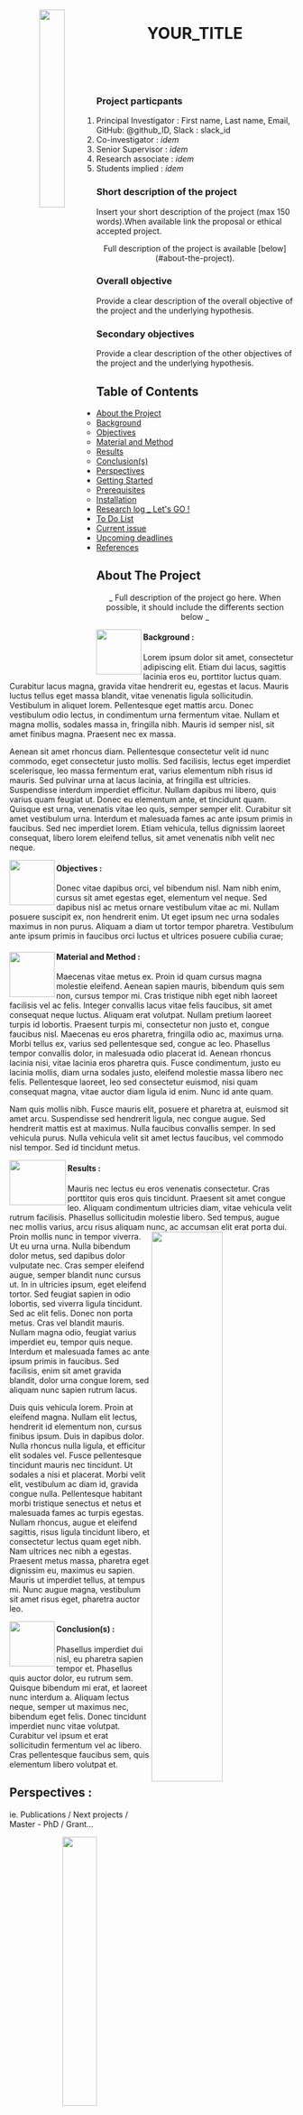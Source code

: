 

<!-- PROJECT LOGO -->
<br>
<p align="center">
    <img align='left' src="illustration/psychopy.png" width="30%" height="30%"><h1 align="center">YOUR_TITLE</h1>
    <br><br><br></p>

### Project particpants
1. Principal Investigator : First name, Last name, Email, GitHub: @github_ID, Slack : slack_id
2. Co-investigator : *idem*
3. Senior Supervisor : *idem*
4. Research associate : *idem*
5. Students implied : *idem*


### Short description of the project

   Insert your short description of the project (max 150 words).When available link the proposal or ethical accepted project.
   
   <p align="center"> Full description of the project is available [below](#about-the-project).

   
### Overall objective

Provide a clear description of the overall objective of the project and the underlying hypothesis.

### Secondary objectives

Provide a clear description of the other objectives of the project and the underlying hypothesis.



<!-- TABLE OF CONTENTS -->
## Table of Contents

* [About the Project](#about)
  * [Background](#Background)
  * [Objectives](#Objectives)
  * [Material and Method](#Method)
  * [Results](#Results)
  * [Conclusion(s)](#Conclusion)
* [Perspectives](#perspective)
* [Getting Started](#getting-started)
  * [Prerequisites](#prerequisites)
  * [Installation](#installation)
* [Research log _ Let's GO !](#log)
* [To Do List](#todo)
* [Current issue](#issue)
* [Upcoming deadlines](#deadlines)
* [References](#References)



<!-- ABOUT THE PROJECT -->
## About The Project <a id="about">

<p align="center">_ Full description of the project go here. When possible, it should include the differents section below _<p align="center">

<p align="center">
    <img align='left' src="illustration/background.jpg" width="80" height="80"><h4 align="left"><a id="Background"</a>Background :</h4> 
Lorem ipsum dolor sit amet, consectetur adipiscing elit. Etiam dui lacus, sagittis lacinia eros eu, porttitor luctus quam. Curabitur lacus magna, gravida vitae hendrerit eu, egestas et lacus. Mauris luctus tellus eget massa blandit, vitae venenatis ligula sollicitudin. Vestibulum in aliquet lorem. Pellentesque eget mattis arcu. Donec vestibulum odio lectus, in condimentum urna fermentum vitae. Nullam et magna mollis, sodales massa in, fringilla nibh. Mauris id semper nisl, sit amet finibus magna. Praesent nec ex massa. 
    
Aenean sit amet rhoncus diam. Pellentesque consectetur velit id nunc commodo, eget consectetur justo mollis. Sed facilisis, lectus eget imperdiet scelerisque, leo massa fermentum erat, varius elementum nibh risus id mauris. Sed pulvinar urna at lacus lacinia, at fringilla est ultricies. Suspendisse interdum imperdiet efficitur. Nullam dapibus mi libero, quis varius quam feugiat ut. Donec eu elementum ante, et tincidunt quam. Quisque est urna, venenatis vitae leo quis, semper semper elit. Curabitur sit amet vestibulum urna. Interdum et malesuada fames ac ante ipsum primis in faucibus. Sed nec imperdiet lorem. Etiam vehicula, tellus dignissim laoreet consequat, libero lorem eleifend tellus, sit amet venenatis nibh velit nec neque.

<p align="center">
    <img align='left' src="illustration/target.jpg" width="80" height="80"><h4 align="left" id="Objectives">Objectives :</h4> 
    Donec vitae dapibus orci, vel bibendum nisl. Nam nibh enim, cursus sit amet egestas eget, elementum vel neque. Sed dapibus nisl ac metus ornare vestibulum vitae ac mi. Nullam posuere suscipit ex, non hendrerit enim. Ut eget ipsum nec urna sodales maximus in non purus. Aliquam a diam ut tortor tempor pharetra. Vestibulum ante ipsum primis in faucibus orci luctus et ultrices posuere cubilia curae;

<p align="center">
    <img align='left' src="illustration/method.jpg" width="80" height="80"><h4 align="left" id="Method">Material and Method :</h4> 

Maecenas vitae metus ex. Proin id quam cursus magna molestie eleifend. Aenean sapien mauris, bibendum quis sem non, cursus tempor mi. Cras tristique nibh eget nibh laoreet facilisis vel ac felis. Integer convallis lacus vitae felis faucibus, sit amet consequat neque luctus. Aliquam erat volutpat. Nullam pretium laoreet turpis id lobortis. Praesent turpis mi, consectetur non justo et, congue faucibus nisl. Maecenas eu eros pharetra, fringilla odio ac, maximus urna. Morbi tellus ex, varius sed pellentesque sed, congue ac leo. Phasellus tempor convallis dolor, in malesuada odio placerat id. Aenean rhoncus lacinia nisi, vitae lacinia eros pharetra quis. Fusce condimentum, justo eu lacinia mollis, diam urna sodales justo, eleifend molestie massa libero nec felis. Pellentesque laoreet, leo sed consectetur euismod, nisi quam consequat magna, vitae auctor diam ligula id enim. Nunc id ante quam.

Nam quis mollis nibh. Fusce mauris elit, posuere et pharetra at, euismod sit amet arcu. Suspendisse sed hendrerit ligula, nec congue augue. Sed hendrerit mattis est at maximus. Nulla faucibus convallis semper. In sed vehicula purus. Nulla vehicula velit sit amet lectus faucibus, vel commodo nisl tempor. Sed id tincidunt metus.

<p align="center">
    <img align='left' src="illustration/results.jpg" width="100" height="80"><h4 align="left" id="Results">Results :</h4> 
    Mauris nec lectus eu eros venenatis consectetur. Cras porttitor quis eros quis tincidunt. Praesent sit amet congue leo. Aliquam condimentum ultricies diam, vitae vehicula velit rutrum facilisis. Phasellus sollicitudin molestie libero. Sed tempus, augue nec mollis varius, arcu risus aliquam nunc, ac accumsan elit erat porta dui. Proin mollis nunc in tempor viverra.    
        <img align="right" src="illustration/figure.tiff" width="50%" height="50%"> Ut eu urna urna. Nulla bibendum dolor metus, sed dapibus dolor vulputate nec. Cras semper eleifend augue, semper blandit nunc cursus ut. In in ultricies ipsum, eget eleifend tortor. Sed feugiat sapien in odio lobortis, sed viverra ligula tincidunt. Sed ac elit felis. Donec non porta metus. Cras vel blandit mauris. Nullam magna odio, feugiat varius imperdiet eu, tempor quis neque. Interdum et malesuada fames ac ante ipsum primis in faucibus. Sed facilisis, enim sit amet gravida blandit, dolor urna congue lorem, sed aliquam nunc sapien rutrum lacus.

Duis quis vehicula lorem. Proin at eleifend magna. Nullam elit lectus, hendrerit id elementum non, cursus finibus ipsum. Duis in dapibus dolor. Nulla rhoncus nulla ligula, et efficitur elit sodales vel. Fusce pellentesque tincidunt mauris nec tincidunt. Ut sodales a nisi et placerat. Morbi velit elit, vestibulum ac diam id, gravida congue nulla. Pellentesque habitant morbi tristique senectus et netus et malesuada fames ac turpis egestas. Nullam rhoncus, augue et eleifend sagittis, risus ligula tincidunt libero, et consectetur lectus quam eget nibh. Nam ultrices nec nibh a egestas. Praesent metus massa, pharetra eget dignissim eu, maximus eu sapien. Mauris ut imperdiet tellus, at tempus mi. Nunc augue magna, vestibulum sit amet risus eget, pharetra auctor leo.
    
<p align="center">
    <img align='left' src="illustration/eureka.jpg" width="80" height="80"><h4 align="left" id="Conclusion">Conclusion(s) :</h4>  </p>
   Phasellus imperdiet dui nisl, eu pharetra sapien tempor et. Phasellus quis auctor dolor, eu rutrum sem. Quisque bibendum mi erat, et laoreet nunc interdum a. Aliquam lectus neque, semper ut maximus nec, bibendum eget felis. Donec tincidunt imperdiet nunc vitae volutpat. Curabitur vel ipsum et erat sollicitudin fermentum vel ac libero. Cras pellentesque faucibus sem, quis elementum libero volutpat et.
  


## Perspectives :<a id="perspective">

ie. Publications / Next projects / Master - PhD / Grant...

  
   <p align="center">
   <img align="center" src="illustration/nejm.png" width="35%" height="35%"></p> 




<!-- GETTING STARTED -->
## Getting Started


### Prerequisites

This is an example of how to list things you need to use :



```sh
pip install dcm2bids
```

### Installation
 
the software, version, and how to install it.


<!-- RESEARCH LOG -->
## Research log _ Let's GO ! <a id="log">

Or any other text that can help you to follow your works

<p align="center">
   <img align="center" src="illustration/draft.jpg" width="35%" height="35%"></p> 



<!-- To do list -->
## To do list <a id="todo">

- [ ] Finish cleaning the database
- [ ] Re-do the regression analysis for the thirty-fifth time
- [ ] Buy Beiko to my favorit post-doc


<!-- ISSUE -->
## Current issue <a id="issue">

Please do prefer [create an issue](https://github.com/icetasy-dot/GutBrain/issues/new) or pull a request.

<!-- NEXT -->
## Upcoming deadlines <a id="deadlines">

* Journal club, the YYYY/MM/DD



<!-- REFERENCES -->
## References

<img align="left" src="/Illustration/warning.jpg" width="10%" height="10%"> MUST ALSO INCLUDE REFERENCES FOR SOFT/PACKAGE/GIT...

* O'Campo P, Dunn JR, editors. Rethinking social epidemiology: towards a science of change. Dordrecht: Springer; 2012. 348 p.
* Schiraldi GR. Post-traumatic stress disorder sourcebook: a guide to healing, recovery, and growth [Internet]. New York: McGraw-Hill; 2000 [cited 2019 Nov 6]. 446 p. Available from: http://books.mcgraw-hill.com/getbook.php?isbn=0071393722&template=#toc DOI: 10.1036/0737302658
* Halpen-Felsher BL, Morrell HE. Preventing and reducing tobacco use. In: Berlan ED, Bravender T, editors. Adolescent medicine today: a guide to caring for the adolescent patient [Internet]. Singapore: World Scientific Publishing Co.; 2012 [cited 2019 Nov 3]. Chapter 18. Available from: https://doi.org/10.1142/9789814324496_0018
* Stockhausen L, Turale S. An explorative study of Australian nursing scholars and contemporary scholarship. J Nurs Scholarsh [Internet]. 2011 Mar [cited 2019 Feb 19];43(1):89-96. Available from: http://search.proquest.com/docview/858241255?accountid=12528
* Kanneganti P, Harris JD, Brophy RH, Carey JL, Lattermann C, Flanigan DC. The effect of smoking on ligament and cartilage surgery in the knee: a systematic review. Am J Sports Med [Internet]. 2012 Dec [cited 2019 Feb 19];40(12):2872-8. Available from: http://ajs.sagepub.com/content/40/12/2872 DOI: 10.1177/0363546512458223
* Subbarao M. Tough cases in carotid stenting [DVD]. Woodbury (CT): Cine-Med, Inc.; 2003. 1 DVD: sound, colour, 4 3/4 in.





<!-- MARKDOWN LINKS & IMAGES -->
<!-- https://www.markdownguide.org/basic-syntax/#reference-style-links -->
[contributors-shield]: https://img.shields.io/github/contributors/othneildrew/Best-README-Template.svg?style=flat-square
[contributors-url]: https://github.com/othneildrew/Best-README-Template/graphs/contributors
[forks-shield]: https://img.shields.io/github/forks/othneildrew/Best-README-Template.svg?style=flat-square
[forks-url]: https://github.com/othneildrew/Best-README-Template/network/members
[stars-shield]: https://img.shields.io/github/stars/othneildrew/Best-README-Template.svg?style=flat-square
[stars-url]: https://github.com/othneildrew/Best-README-Template/stargazers
[issues-shield]: https://img.shields.io/github/issues/othneildrew/Best-README-Template.svg?style=flat-square
[issues-url]: https://github.com/othneildrew/Best-README-Template/issues
[license-shield]: https://img.shields.io/github/license/othneildrew/Best-README-Template.svg?style=flat-square
[license-url]: https://github.com/othneildrew/Best-README-Template/blob/master/LICENSE.txt
[linkedin-shield]: https://img.shields.io/badge/-LinkedIn-black.svg?style=flat-square&logo=linkedin&colorB=555
[linkedin-url]: https://linkedin.com/in/othneildrew
[product-screenshot]: images/screenshot.png
